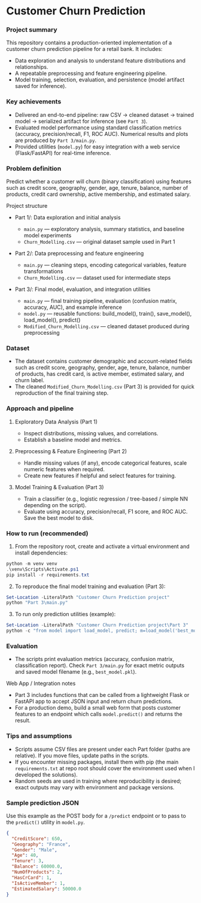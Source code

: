 
# Customer Churn Prediction

### Project summary

This repository contains a production-oriented implementation of a customer churn prediction pipeline for a retail bank. It includes:

- Data exploration and analysis to understand feature distributions and relationships.
- A repeatable preprocessing and feature engineering pipeline.
- Model training, selection, evaluation, and persistence (model artifact saved for inference).

### Key achievements

- Delivered an end-to-end pipeline: raw CSV → cleaned dataset → trained model → serialized artifact for inference (see `Part 3`).
- Evaluated model performance using standard classification metrics (accuracy, precision/recall, F1, ROC AUC). Numerical results and plots are produced by `Part 3/main.py`.
- Provided utilities (`model.py`) for easy integration with a web service (Flask/FastAPI) for real-time inference.

### Problem definition

Predict whether a customer will churn (binary classification) using features such as credit score, geography, gender, age, tenure, balance, number of products, credit card ownership, active membership, and estimated salary.

Project structure

- Part 1/: Data exploration and initial analysis
  - `main.py` — exploratory analysis, summary statistics, and baseline model experiments
  - `Churn_Modelling.csv` — original dataset sample used in Part 1

- Part 2/: Data preprocessing and feature engineering
  - `main.py` — cleaning steps, encoding categorical variables, feature transformations
  - `Churn_Modelling.csv` — dataset used for intermediate steps

- Part 3/: Final model, evaluation, and integration utilities
  - `main.py` — final training pipeline, evaluation (confusion matrix, accuracy, AUC), and example inference
  - `model.py` — reusable functions: build_model(), train(), save_model(), load_model(), predict()
  - `Modified_Churn_Modelling.csv` — cleaned dataset produced during preprocessing

### Dataset

- The dataset contains customer demographic and account-related fields such as credit score, geography, gender, age, tenure, balance, number of products, has credit card, is active member, estimated salary, and churn label.
- The cleaned `Modified_Churn_Modelling.csv` (Part 3) is provided for quick reproduction of the final training step.

### Approach and pipeline

1. Exploratory Data Analysis (Part 1)
   - Inspect distributions, missing values, and correlations.
   - Establish a baseline model and metrics.

2. Preprocessing & Feature Engineering (Part 2)
   - Handle missing values (if any), encode categorical features, scale numeric features when required.
   - Create new features if helpful and select features for training.

3. Model Training & Evaluation (Part 3)
   - Train a classifier (e.g., logistic regression / tree-based / simple NN depending on the script).
   - Evaluate using accuracy, precision/recall, F1 score, and ROC AUC. Save the best model to disk.

### How to run (recommended)

1. From the repository root, create and activate a virtual environment and install dependencies:

```powershell
python -m venv venv
.\venv\Scripts\Activate.ps1
pip install -r requirements.txt
```

2. To reproduce the final model training and evaluation (Part 3):

```powershell
Set-Location -LiteralPath "Customer Churn Prediction project"
python "Part 3\main.py"
```

3. To run only prediction utilities (example):

```powershell
Set-Location -LiteralPath "Customer Churn Prediction project\Part 3"
python -c "from model import load_model, predict; m=load_model('best_model.pkl'); print(predict(m, sample_input))"
```

### Evaluation

- The scripts print evaluation metrics (accuracy, confusion matrix, classification report). Check `Part 3/main.py` for exact metric outputs and saved model filename (e.g., `best_model.pkl`).

Web App / Integration notes

- Part 3 includes functions that can be called from a lightweight Flask or FastAPI app to accept JSON input and return churn predictions.
- For a production demo, build a small web form that posts customer features to an endpoint which calls `model.predict()` and returns the result.

### Tips and assumptions

- Scripts assume CSV files are present under each Part folder (paths are relative). If you move files, update paths in the scripts.
- If you encounter missing packages, install them with pip (the main `requirements.txt` at repo root should cover the environment used when I developed the solutions).
- Random seeds are used in training where reproducibility is desired; exact outputs may vary with environment and package versions.

### Sample prediction JSON

Use this example as the POST body for a `/predict` endpoint or to pass to the `predict()` utility in `model.py`.

```json
{
  "CreditScore": 650,
  "Geography": "France",
  "Gender": "Male",
  "Age": 40,
  "Tenure": 3,
  "Balance": 60000.0,
  "NumOfProducts": 2,
  "HasCrCard": 1,
  "IsActiveMember": 1,
  "EstimatedSalary": 50000.0
}
```


